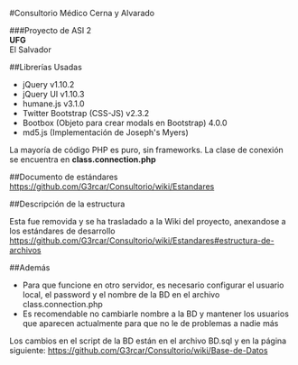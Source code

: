 #Consultorio Médico Cerna y Alvarado

###Proyecto de ASI 2 <br>
**UFG** <br>
El Salvador


##Librerías Usadas

* jQuery v1.10.2
* jQuery UI v1.10.3
* humane.js v3.1.0
* Twitter Bootstrap (CSS-JS) v2.3.2
* Bootbox (Objeto para crear modals en Bootstrap) 4.0.0
* md5.js (Implementación de Joseph's Myers)

La mayoría de código PHP es puro, sin frameworks. La clase de conexión se encuentra en **class.connection.php**

##Documento de estándares
https://github.com/G3rcar/Consultorio/wiki/Estandares

##Descripción de la estructura

Esta fue removida y se ha trasladado a la Wiki del proyecto, anexandose a los estándares de desarrollo
https://github.com/G3rcar/Consultorio/wiki/Estandares#estructura-de-archivos



##Además

* Para que funcione en otro servidor, es necesario configurar el usuario local, el password y el nombre de la BD en el archivo class.connection.php
* Es recomendable no cambiarle nombre a la BD y mantener los usuarios que aparecen actualmente para que no le de problemas a nadie más

Los cambios en el script de la BD están en el archivo BD.sql y en la página siguiente:
https://github.com/G3rcar/Consultorio/wiki/Base-de-Datos